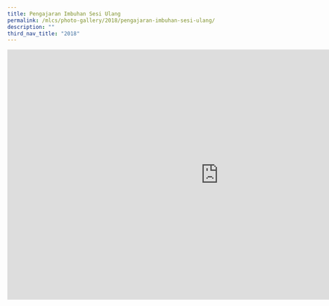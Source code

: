 ```yaml
---
title: Pengajaran Imbuhan Sesi Ulang
permalink: /mlcs/photo-gallery/2018/pengajaran-imbuhan-sesi-ulang/
description: ""
third_nav_title: "2018"
---
```

<iframe allowfullscreen="true" height="569" width="960" frameborder="0" src="https://docs.google.com/presentation/d/e/2PACX-1vRxKspT1Z8l3T1H6KWnKlbfgzer9u73reyhrFf0EvnCFypjyDOanuflwNvFGFyGDI1GyhyLyov3Yss4/embed?start=false&amp;loop=false&amp;delayms=3000"></iframe>